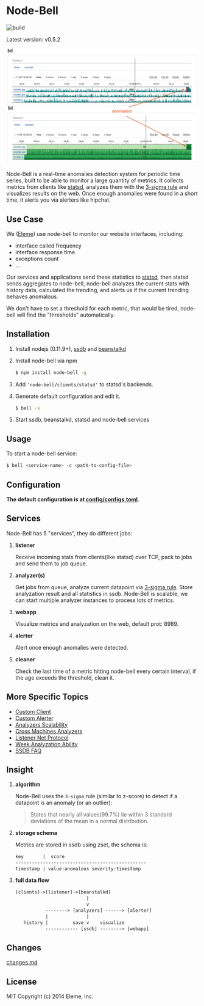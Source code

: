 Node-Bell
=========

![build](https://travis-ci.org/eleme/node-bell.svg)

Latest version: v0.5.2

![snap](snap.png)

Node-Bell is a real-time anomalies detection system for periodic time series, built to be
able to monitor a large quantity of metrics. It collects metrics from clients like [statsd](https://github.com/etsy/statsd),
analyzes them with the [3-sigma rule](http://en.wikipedia.org/wiki/68%E2%80%9395%E2%80%9399.7_rule)
and visualizes results on the web. Once enough anomalies were found in a short time, it alerts
you via alerters like hipchat.

Use Case
--------

We ([Eleme](http://ele.me)) use node-bell to monitor our website interfaces, including:

   - interface called frequency
   - interface response time
   - exceptions count
   - ...

Our services and applications send these statistics to [statsd](https://github.com/etsy/statsd),
then statsd sends aggregates to node-bell, node-bell analyzes the current stats
with history data, calculated the trending, and alerts us if the current trending behaves
anomalous.

We don't have to set a threshold for each metric, that would be tired, node-bell will find the "thresholds" automatically.

Installation
------------

1. Install nodejs (0.11.9+), [ssdb](https://github.com/ideawu/ssdb) and [beanstalkd](https://github.com/kr/beanstalkd)
2. Install node-bell via npm

   ```bash
   $ npm install node-bell -g
   ```
3. Add `'node-bell/clients/statsd'` to statsd's backends.
4. Generate default configuration and edit it.

   ```bash
   $ bell -s
   ```
5. Start ssdb, beanstalkd, statsd and node-bell services

Usage
-----

To start a node-bell service:

```bash
$ bell <service-name> -c <path-to-config-file>
```

Configuration
-------------

**The default configuration is at [config/configs.toml](config/configs.toml)**.

Services
---------

Node-Bell has 5 "services", they do different jobs:

1. **listener**

   Receive incoming stats from clients(like statsd) over TCP, pack to jobs and send them to job queue.

2. **analyzer(s)**

   Get jobs from queue, analyze current datapoint via [3-sigma rule](http://en.wikipedia.org/wiki/68%E2%80%9395%E2%80%9399.7_rule).
   Store analyzation result and all statistics in ssdb. Node-Bell is scalable, we can start multiple analyzer instances to process
   lots of metrics.

3. **webapp**

   Visualize metrics and analyzation on the web, default prot: 8989.

4. **alerter**

   Alert once enough anomalies were detected.

5. **cleaner**

   Check the last time of a metric hitting node-bell every certain interval, if the age exceeds the threshold, clean it.

More Specific Topics
--------------------

- [Custom Client](docs/topics.md#custom-client)
- [Custom Alerter](docs/topics.md#custom-alerter)
- [Analyzers Scalability](docs/topics.md#analyzers-scalability)
- [Cross Machines Analyzers](docs/topics.md#cross-machines-analyzers)
- [Listener Net Protocol](docs/topics.md#listener-net-protocol)
- [Week Analyzation Ability](docs/topics.md#week-analyzation-ability)
- [SSDB FAQ](docs/topics.md#ssdb-faq)

Insight
-------

1. **algorithm**

   Node-Bell uses the `3-sigma` rule (similar to z-score) to detect if a datapoint is an anomaly (or an outlier):

   > States that nearly all values(99.7%) lie within 3 standard deviations of the mean in a normal distribution.

2. **storage schema**

   Metrics are stored in ssdb using zset, the schema is:

   ```
   key       |  score
   ------------------------------------------------
   timestamp | value:anomalous severity:timestamp
   ```

3. **full data flow**

   ```
   [clients]->[listener]->[beanstalkd]
                             |
                             v
              --------> [analyzers] ------> [alerter]
              |              |
      history |         save v    visualize
              ------------ [ssdb] --------> [webapp]
   ```

Changes
-------

[changes.md](changes.md)

License
-------

MIT Copyright (c) 2014 Eleme, Inc.
